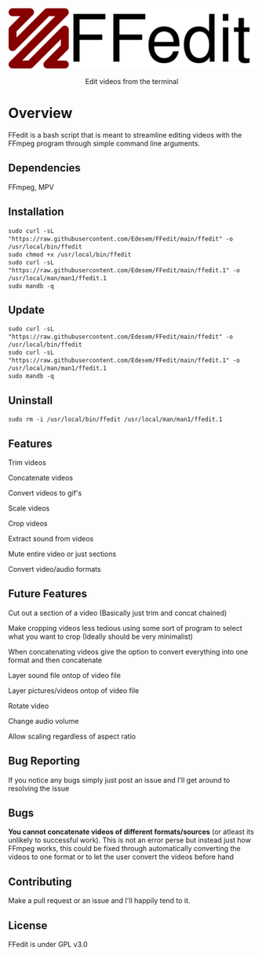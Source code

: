 <p align="center">
<img src="./FFedit.png" width="1000px">
</p>

<p align="center">Edit videos from the terminal</p>

# Overview
FFedit is a bash script that is meant to streamline editing videos with the FFmpeg program through simple command line arguments.

## Dependencies
FFmpeg, MPV

## Installation
```
sudo curl -sL "https://raw.githubusercontent.com/Edesem/FFedit/main/ffedit" -o /usr/local/bin/ffedit
sudo chmod +x /usr/local/bin/ffedit
sudo curl -sL "https://raw.githubusercontent.com/Edesem/FFedit/main/ffedit.1" -o /usr/local/man/man1/ffedit.1
sudo mandb -q
```

## Update
```
sudo curl -sL "https://raw.githubusercontent.com/Edesem/FFedit/main/ffedit" -o /usr/local/bin/ffedit
sudo curl -sL "https://raw.githubusercontent.com/Edesem/FFedit/main/ffedit.1" -o /usr/local/man/man1/ffedit.1
sudo mandb -q
```

## Uninstall
```
sudo rm -i /usr/local/bin/ffedit /usr/local/man/man1/ffedit.1
```

## Features
Trim videos

Concatenate videos

Convert videos to gif's

Scale videos

Crop videos

Extract sound from videos

Mute entire video or just sections

Convert video/audio formats

## Future Features
Cut out a section of a video (Basically just trim and concat chained)

Make cropping videos less tedious using some sort of program to select what you want to crop (Ideally should be very minimalist)

When concatenating videos give the option to convert everything into one format and then concatenate

Layer sound file ontop of video file 

Layer pictures/videos ontop of video file

Rotate video

Change audio volume 

Allow scaling regardless of aspect ratio

## Bug Reporting
If you notice any bugs simply just post an issue and I'll get around to resolving the issue

## Bugs
**You cannot concatenate videos of different formats/sources** (or atleast its unlikely to successful work).
This is not an error perse but instead just how FFmpeg works, this could be fixed through automatically converting the videos to one format or to let the user convert the videos before hand

## Contributing
Make a pull request or an issue and I'll happily tend to it.

## License
FFedit is under GPL v3.0
